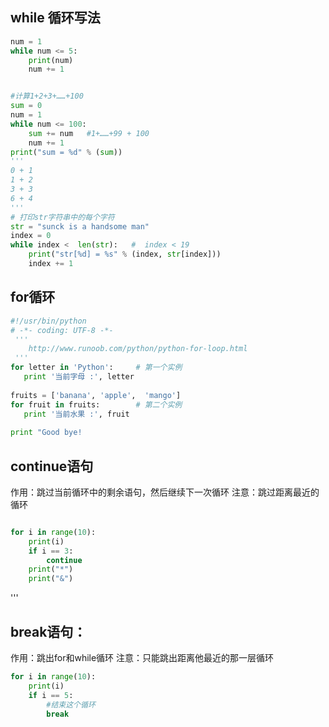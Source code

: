 ## while 循环写法


```python
num = 1
while num <= 5:
    print(num)
    num += 1


#计算1+2+3+……+100
sum = 0
num = 1
while num <= 100:
    sum += num   #1+……+99 + 100
    num += 1
print("sum = %d" % (sum))
'''
0 + 1
1 + 2
3 + 3
6 + 4
'''
# 打印str字符串中的每个字符
str = "sunck is a handsome man"
index = 0
while index <  len(str):   #  index < 19
    print("str[%d] = %s" % (index, str[index]))
    index += 1
```


## for循环

```python
#!/usr/bin/python
# -*- coding: UTF-8 -*-
 '''
    http://www.runoob.com/python/python-for-loop.html
 '''
for letter in 'Python':     # 第一个实例
   print '当前字母 :', letter
 
fruits = ['banana', 'apple',  'mango']
for fruit in fruits:        # 第二个实例
   print '当前水果 :', fruit
 
print "Good bye!
```
## continue语句

作用：跳过当前循环中的剩余语句，然后继续下一次循环
注意：跳过距离最近的循环
```python

for i in range(10):
    print(i)
    if i == 3:
        continue
    print("*")
    print("&")
```

'''
## break语句：
作用：跳出for和while循环
注意：只能跳出距离他最近的那一层循环
```python
for i in range(10):
    print(i)
    if i == 5:
        #结束这个循环
        break
 ```
